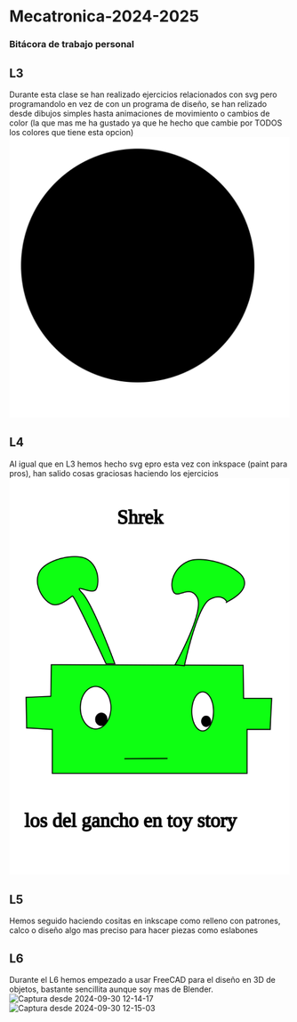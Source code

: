 # Mecatronica-2024-2025
### Bitácora de trabajo personal
## L3
Durante esta clase se han realizado ejercicios relacionados con svg pero programandolo en vez de con un programa de diseño, se han relizado desde dibujos simples hasta animaciones de movimiento o cambios de color (la que mas me ha gustado ya que he hecho que cambie por TODOS los colores que tiene esta opcion)
![Colores](https://github.com/jmartinm2021/Mecatronica-2024-2025/blob/main/L3/Prueba-04.svg)
## L4
Al igual que en L3 hemos hecho svg epro esta vez con inkspace (paint para pros), han salido cosas graciosas haciendo los ejercicios
![Chuek](https://github.com/jmartinm2021/Mecatronica-2024-2025/blob/main/L4/Reto-08.svg)
## L5
Hemos seguido haciendo cositas en inkscape como relleno con patrones, calco o diseño algo mas preciso para hacer piezas como eslabones
## L6
Durante el L6 hemos empezado a usar FreeCAD para el diseño en 3D de objetos, bastante sencillita aunque soy mas de Blender.
![Captura desde 2024-09-30 12-14-17](https://github.com/user-attachments/assets/4e327bdb-950d-4383-a875-9c82d4b7a6d3)
![Captura desde 2024-09-30 12-15-03](https://github.com/user-attachments/assets/060a7bb9-8106-4bb7-8c22-b52869debbb8)
